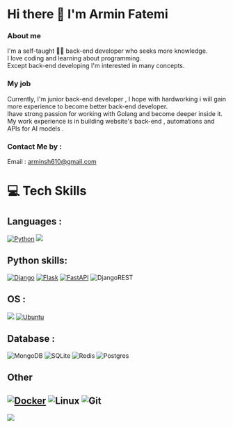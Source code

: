 # Hi there 👋 I'm Armin Fatemi

### About me

I'm a self-taught 🧑‍💻 back-end developer who seeks more knowledge. <br>
I love coding and learning about programming. <br>
Except back-end developing I'm interested in many concepts.<br>

### My job

Currently, I'm junior back-end developer , I hope with hardworking i will gain more experience to become better back-end developer. <br>
Ihave strong passion for working with Golang and become deeper inside it.<br>
My work experience is in building website's back-end , automations and APIs for AI models .<br>

### Contact Me by :

Email : arminsh610@gmail.com

# 💻 Tech Skills

## Languages :

[![Python](https://img.shields.io/badge/Python-3776AB?style=for-the-badge&logo=python&logoColor=white)](https://img.shields.io/badge/Python-3776AB.svg?style=for-the-badge&logo=Python&logoColor=white)
![](https://img.shields.io/badge/Go-00ADD8?style=for-the-badge&logo=go&logoColor=white)

## Python skills:

[![Django](https://img.shields.io/badge/django-%23092E20.svg?style=for-the-badge&logo=django&logoColor=white)](https://img.shields.io/badge/MongoDB-47A248.svg?style=for-the-badge&logo=MongoDB&logoColor=white)
[![Flask](https://img.shields.io/badge/Flask-000000?style=for-the-badge&logo=flask&logoColor=white)](https://img.shields.io/badge/Flask-000000.svg?style=for-the-badge&logo=Flask&logoColor=white)
[![FastAPI](https://img.shields.io/badge/FastAPI-005571?style=for-the-badge&logo=fastapi)](https://img.shields.io/badge/FastAPI-009688.svg?style=for-the-badge&logo=FastAPI&logoColor=white)
![DjangoREST](https://img.shields.io/badge/DJANGO-REST-ff1709?style=for-the-badge&logo=django&logoColor=white&color=ff1709&labelColor=gray)

## OS :

![](https://img.shields.io/badge/Fedora-294172?style=for-the-badge&logo=fedora&logoColor=white)
[![Ubuntu](https://img.shields.io/badge/Ubuntu-E95420?style=for-the-badge&logo=ubuntu&logoColor=white)](https://img.shields.io/badge/Ubuntu-E95420.svg?style=for-the-badge&logo=Ubuntu&logoColor=white)

## Database :

![MongoDB](https://img.shields.io/badge/MongoDB-47A248.svg?style=for-the-badge&logo=MongoDB&logoColor=white)
![SQLite](https://img.shields.io/badge/SQLite-07405E?style=for-the-badge&logo=sqlite&logoColor=white)
![Redis](https://img.shields.io/badge/redis-%23DD0031.svg?&style=for-the-badge&logo=redis&logoColor=white)
![Postgres](https://img.shields.io/badge/PostgreSQL-316192?style=for-the-badge&logo=postgresql&logoColor=white)

## Other

[![Docker](https://img.shields.io/badge/docker-%230db7ed.svg?style=for-the-badge&logo=docker&logoColor=white)](https://img.shields.io/badge/Docker-2496ED.svg?style=for-the-badge&logo=Docker&logoColor=white)
![Linux](https://img.shields.io/badge/Linux-FCC624?style=for-the-badge&logo=linux&logoColor=black)
![Git](https://img.shields.io/badge/GIT-E44C30?style=for-the-badge&logo=git&logoColor=white)
---
[![](https://visitcount.itsvg.in/api?id=arminshfatemi&icon=3&color=1)](https://visitcount.itsvg.in)


